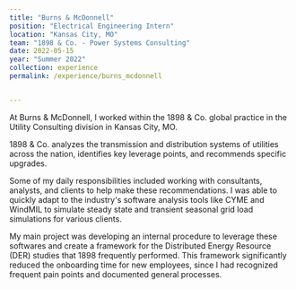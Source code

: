 ```yaml
---
title: "Burns & McDonnell"
position: "Electrical Engineering Intern"
location: "Kansas City, MO"
team: "1898 & Co. - Power Systems Consulting"
date: 2022-05-15
year: "Summer 2022"
collection: experience
permalink: /experience/burns_mcdonnell


---
```


At Burns & McDonnell, I worked within the 1898 & Co. global practice in the Utility Consulting division in Kansas City, MO.

1898 & Co. analyzes the transmission and distribution systems of utilities across the nation, identifies key leverage points, and recommends specific upgrades.

Some of my daily responsibilities included working with consultants, analysts, and clients to help make these recommendations. I was able to quickly adapt to the industry's software analysis tools like CYME and WindMIL to simulate steady state and transient seasonal grid load simulations for various clients.

My main project was developing an internal procedure to leverage these softwares and create a framework for the Distributed Energy Resource (DER) studies that 1898 frequently performed. This framework significantly reduced the onboarding time for new employees, since I had recognized frequent pain points and documented general processes.